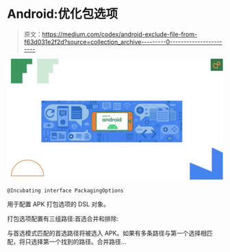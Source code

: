 # Android:优化包选项

> 原文：<https://medium.com/codex/android-exclude-file-from-f63d031e2f2d?source=collection_archive---------0----------------------->

![](img/b72441d62505988e0ce88c560ee6405d.png)

```
@Incubating interface PackagingOptions
```

用于配置 APK 打包选项的 DSL 对象。

打包选项配置有三组路径:首选合并和排除:

与首选模式匹配的首选路径将被选入 APK。如果有多条路径与第一个选择相匹配，将只选择第一个找到的路径。合并路径…